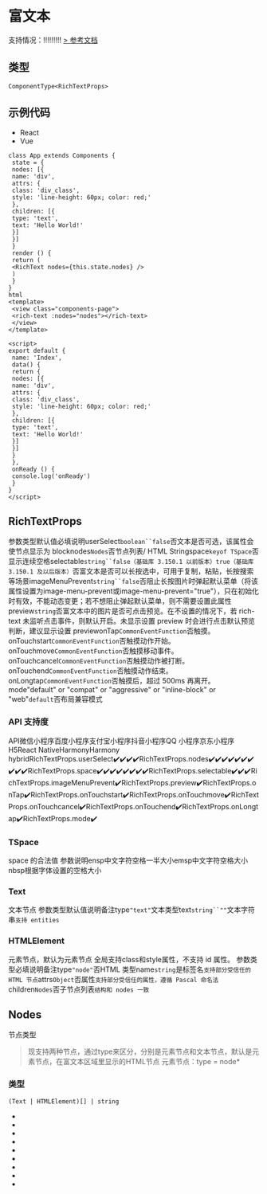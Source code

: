 # 富文本
支持情况：!!!!!!!!!
[> 参考文档
](https://developers.weixin.qq.com/miniprogram/dev/component/rich-text.html)
## 类型[​](rich-text.html#类型)
```tsx
ComponentType<RichTextProps>
```

## 示例代码[​](rich-text.html#示例代码)

- React
- Vue
```tsx
class App extends Components {
 state = {
 nodes: [{
 name: 'div',
 attrs: {
 class: 'div_class',
 style: 'line-height: 60px; color: red;'
 },
 children: [{
 type: 'text',
 text: 'Hello World!'
 }]
 }]
 }
 render () {
 return (
 <RichText nodes={this.state.nodes} />
 )
 }
}
html
<template>
 <view class="components-page">
 <rich-text :nodes="nodes"></rich-text>
 </view>
</template>

<script>
export default {
 name: 'Index',
 data() {
 return {
 nodes: [{
 name: 'div',
 attrs: {
 class: 'div_class',
 style: 'line-height: 60px; color: red;'
 },
 children: [{
 type: 'text',
 text: 'Hello World!'
 }]
 }]
 }
 },
 onReady () {
 console.log('onReady')
 }
}
</script>
```

## RichTextProps[​](rich-text.html#richtextprops)
参数类型默认值必填说明userSelect`boolean``false`否文本是否可选，该属性会使节点显示为 blocknodes`Nodes`否节点列表/ HTML Stringspace`keyof TSpace`否显示连续空格selectable`string``false（基础库 3.150.1 以前版本）true（基础库 3.150.1 及以后版本）`否富文本是否可以长按选中，可用于复制，粘贴，长按搜索等场景imageMenuPrevent`string``false`否阻止长按图片时弹起默认菜单（将该属性设置为image-menu-prevent或image-menu-prevent="true"），只在初始化时有效，不能动态变更；若不想阻止弹起默认菜单，则不需要设置此属性preview`string`否富文本中的图片是否可点击预览。在不设置的情况下，若 rich-text 未监听点击事件，则默认开启。未显示设置 preview 时会进行点击默认预览判断，建议显示设置 previewonTap`CommonEventFunction`否触摸。onTouchstart`CommonEventFunction`否触摸动作开始。onTouchmove`CommonEventFunction`否触摸移动事件。onTouchcancel`CommonEventFunction`否触摸动作被打断。onTouchend`CommonEventFunction`否触摸动作结束。onLongtap`CommonEventFunction`否触摸后，超过 500ms 再离开。mode"default" or "compat" or "aggressive" or "inline-block" or "web"`default`否布局兼容模式
### API 支持度[​](rich-text.html#api-支持度)
API微信小程序百度小程序支付宝小程序抖音小程序QQ 小程序京东小程序H5React NativeHarmonyHarmony hybridRichTextProps.userSelect✔️✔️✔️✔️RichTextProps.nodes✔️✔️✔️✔️✔️✔️✔️✔️✔️✔️RichTextProps.space✔️✔️✔️✔️✔️✔️✔️✔️RichTextProps.selectable✔️✔️✔️RichTextProps.imageMenuPrevent✔️RichTextProps.preview✔️RichTextProps.onTap✔️RichTextProps.onTouchstart✔️RichTextProps.onTouchmove✔️RichTextProps.onTouchcancel✔️RichTextProps.onTouchend✔️RichTextProps.onLongtap✔️RichTextProps.mode✔️
### TSpace[​](rich-text.html#tspace)
space 的合法值
参数说明ensp中文字符空格一半大小emsp中文字符空格大小nbsp根据字体设置的空格大小
### Text[​](rich-text.html#text)
文本节点
参数类型默认值说明备注type`"text"`文本类型text`string``""`文本字符串`支持 entities`
### HTMLElement[​](rich-text.html#htmlelement)
元素节点，默认为元素节点 全局支持class和style属性，不支持 id 属性。
参数类型必填说明备注type`"node"`否HTML 类型name`string`是标签名`支持部分受信任的 HTML 节点`attrs`Object`否属性`支持部分受信任的属性，遵循 Pascal 命名法`children`Nodes`否子节点列表`结构和 nodes 一致`
## Nodes[​](rich-text.html#nodes)
节点类型
> 现支持两种节点，通过type来区分，分别是元素节点和文本节点，默认是元素节点，在富文本区域里显示的HTML节点 元素节点：type = node*

### 类型[​](rich-text.html#类型-1)
```tsx
(Text | HTMLElement)[] | string
```

- 
- 
- 

- 
- 
- 
- 

- 

-
